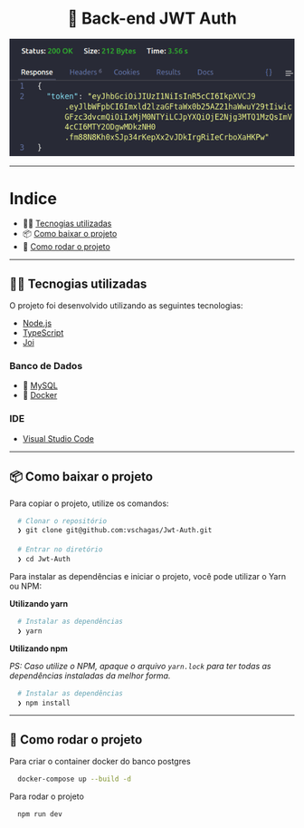  <h1 align="center">
  🔐 Back-end JWT Auth
</h1>

![Preview Projeto](./src/images/Response.png)

---

# Indice

- 👨‍💻️ [Tecnogias utilizadas](#%EF%B8%8F-tecnogias-utilizadas)
- 📦️ [Como baixar o projeto](#%EF%B8%8F-como-baixar-o-projeto)
- 🚀 [Como rodar o projeto](#-como-rodar-o-projeto)

---

## 👨‍💻️ Tecnogias utilizadas

O projeto foi desenvolvido utilizando as seguintes tecnologias:

- [Node.js](https://nodejs.org/)
- [TypeScript](https://www.typescriptlang.org/)
- [Joi](https://joi.dev/)

### Banco de Dados
  - 🐬 [MySQL](https://www.postgresql.org/)
  - 🐋 [Docker](https://www.docker.com/)

### IDE

  - [Visual Studio Code](https://code.visualstudio.com/)

---

## 📦️ Como baixar o projeto

Para copiar o projeto, utilize os comandos:

```bash
  # Clonar o repositório
  ❯ git clone git@github.com:vschagas/Jwt-Auth.git

  # Entrar no diretório
  ❯ cd Jwt-Auth
```
Para instalar as dependências e iniciar o projeto, você pode utilizar o Yarn ou NPM:

**Utilizando yarn**

```bash
  # Instalar as dependências
  ❯ yarn
```

**Utilizando npm**

*PS: Caso utilize o NPM, apaque o arquivo `yarn.lock` para ter todas as dependências instaladas da melhor forma.*

```bash
  # Instalar as dependências
  ❯ npm install
```

---

## 🚀 Como rodar o projeto 

Para criar o container docker do banco postgres

```bash
  docker-compose up --build -d
```

Para rodar o projeto

```bash
  npm run dev
```